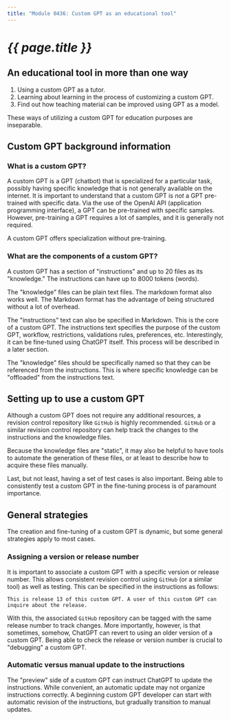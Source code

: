 ```yaml
---
title: "Module 0436: Custom GPT as an educational tool"
---
```


# _{{ page.title }}_

## An educational tool in more than one way

1. Using a custom GPT as a tutor.
2. Learning about learning in the process of customizing a custom GPT.
3. Find out how teaching material can be improved using GPT as a model.

These ways of utilizing a custom GPT for education purposes are inseparable. 

## Custom GPT background information

### What is a custom GPT?

A custom GPT is a GPT (chatbot) that is specialized for a particular task, possibly having specific knowledge that is not generally available on the internet. It is important to understand that a custom GPT is *not* a GPT pre-trained with specific data. Via the use of the OpenAI API (application programming interface), a GPT can be pre-trained with specific samples. However, pre-training a GPT requires a lot of samples, and it is generally not required.

A custom GPT offers specialization without pre-training. 

### What are the components of a custom GPT?

A custom GPT has a section of "instructions" and up to 20 files as its "knowledge." The instructions can have up to 8000 tokens (words). 

The "knowledge" files can be plain text files. The markdown format also works well. The Markdown format has the advantage of being structured without a lot of overhead. 

The "instructions" text can also be specified in Markdown. This is the core of a custom GPT. The instructions text specifies the purpose of the custom GPT, workflow, restrictions, validations rules, preferences, etc. Interestingly, it can be fine-tuned using ChatGPT itself. This process will be described in a later section.

The "knowledge" files should be specifically named so that they can be referenced from the instructions. This is where specific knowledge can be "offloaded" from the instructions text. 

## Setting up to use a custom GPT

Although a custom GPT does not require any additional resources, a revision control repository like `GitHub` is highly recommended. `GitHub` or a similar revision control repository can help track the changes to the instructions and the knowledge files. 

Because the knowledge files are "static", it may also be helpful to have tools to automate the generation of these files, or at least to describe how to acquire these files manually. 

Last, but not least, having a set of test cases is also important. Being able to consistently test a custom GPT in the fine-tuning process is of paramount importance.

## General strategies

The creation and fine-tuning of a custom GPT is dynamic, but some general strategies apply to most cases.

### Assigning a version or release number

It is important to associate a custom GPT with a specific version or release number. This allows consistent revision control using `GitHub` (or a similar tool) as well as testing. This can be specified in the instructions as follows:

```text
This is release 13 of this custom GPT. A user of this custom GPT can inquire about the release.
```

With this, the associated `GitHub` repository can be tagged with the same release number to track changes. More importantly, however, is that sometimes, somehow, ChatGPT can revert to using an older version of a custom GPT. Being able to check the release or version number is crucial to "debugging" a custom GPT.

### Automatic versus manual update to the instructions

The "preview" side of a custom GPT can instruct ChatGPT to update the instructions. While convenient, an automatic update may not organize instructions correctly. A beginning custom GPT developer can start with automatic revision of the instructions, but gradually transition to manual updates.

